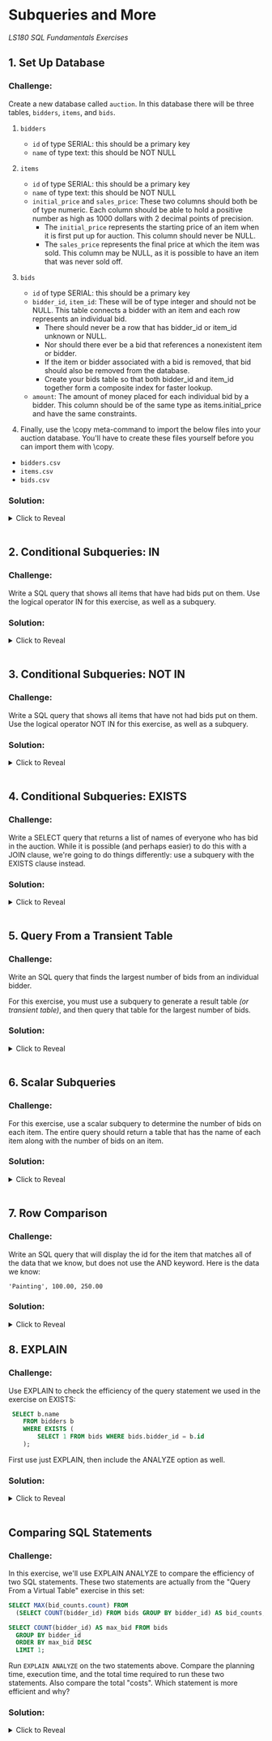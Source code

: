 # Subqueries and More
*LS180 SQL Fundamentals Exercises*

## 1. Set Up Database

### Challenge:

Create a new database called `auction`. In this database there will be three tables, `bidders`, `items`, and `bids`.

1. `bidders`
    - `id` of type SERIAL: this should be a primary key
    - `name` of type text: this should be NOT NULL

2. `items`
    - `id` of type SERIAL: this should be a primary key
    - `name` of type text: this should be NOT NULL
    - `initial_price` and `sales_price`: These two columns should both be of type numeric. Each column should be able to hold a positive number as high as 1000 dollars with 2 decimal points of precision.
        - The `initial_price` represents the starting price of an item when it is first put up for auction. This column should never be NULL.
        - The `sales_price` represents the final price at which the item was sold. This column may be NULL, as it is possible to have an item that was never sold off.

3. `bids`
    - `id` of type SERIAL: this should be a primary key
    - `bidder_id`, `item_id`: These will be of type integer and should not be NULL. This table connects a bidder with an item and each row represents an individual bid. 
        - There should never be a row that has bidder_id or item_id unknown or NULL. 
        - Nor should there ever be a bid that references a nonexistent item or bidder.
        - If the item or bidder associated with a bid is removed, that bid should also be removed from the database.
        - Create your bids table so that both bidder_id and item_id together form a composite index for faster lookup.
    - `amount`: The amount of money placed for each individual bid by a bidder. This column should be of the same type as items.initial_price and have the same constraints.

4. Finally, use the \copy meta-command to import the below files into your auction database. You'll have to create these files yourself before you can import them with \copy.

- `bidders.csv`
- `items.csv`
- `bids.csv`

### Solution:

<details><summary>Click to Reveal</summary>

1. Create the relations
```sql
CREATE DATABASE auction;

CREATE TABLE bidders (
    id serial PRIMARY KEY,
    name text NOT NULL
);

CREATE TABLE items (
    id serial PRIMARY KEY,
    name text NOT NULL,
    initial_price numeric(6,2) NOT NULL CHECK (initial_price BETWEEN 0.01 AND 1000.00),
    sales_price numeric(6,2) CHECK (sales_price BETWEEN 0.01 AND 1000.00)
);

CREATE TABLE bids (
    id serial PRIMARY KEY,
    bidder_id integer NOT NULL REFERENCES bidders(id) ON DELETE CASCADE,
    item_id integer NOT NULL REFERENCES items(id) ON DELETE CASCADE,
    amount numeric(6,2) NOT NULL CHECK (amount BETWEEN 0.01 AND 1000.00)
);

CREATE INDEX ON bids (bidder_id, item_id);
```

2. Copy the data
```
\copy bidders FROM 'bidders.csv' WITH HEADER CSV

\copy items FROM 'items.csv' WITH HEADER CSV

\copy bids FROM 'bids.csv' WITH HEADER CSV
```
</details>

<br>

## 2. Conditional Subqueries: IN

### Challenge:

Write a SQL query that shows all items that have had bids put on them. Use the logical operator IN for this exercise, as well as a subquery.

### Solution:

<details><summary>Click to Reveal</summary>

```sql
SELECT i.name AS "Bid on Items"
FROM items i 
WHERE i.id IN (
    SELECT DISTINCT item_id FROM bids
);
```
</details>

<br>

## 3. Conditional Subqueries: NOT IN

### Challenge:

Write a SQL query that shows all items that have not had bids put on them. Use the logical operator NOT IN for this exercise, as well as a subquery.

### Solution:

<details><summary>Click to Reveal</summary>

```sql
SELECT i.name AS "Not Bid On"
FROM items i
WHERE i.id NOT IN (
    SELECT item_id FROM bids
);
```
</details>

<br>

## 4. Conditional Subqueries: EXISTS

### Challenge:

Write a SELECT query that returns a list of names of everyone who has bid in the auction. While it is possible (and perhaps easier) to do this with a JOIN clause, we're going to do things differently: use a subquery with the EXISTS clause instead.

### Solution:

<details><summary>Click to Reveal</summary>

1. Using a subquery:
    ```sql
    SELECT b.name
    FROM bidders b
    WHERE EXISTS (
        SELECT 1 FROM bids WHERE bids.bidder_id = b.id
    );
    ```
2. Using a JOIN:
    ```sql
    SELECT name
    FROM bidders b JOIN bids ON b.id = bids.bidder_id
    GROUP BY b.id
    ORDER BY b.id;
    ```
</details>

<br>

## 5. Query From a Transient Table

### Challenge:

Write an SQL query that finds the largest number of bids from an individual bidder.

For this exercise, you must use a subquery to generate a result table _(or transient table)_, and then query that table for the largest number of bids.

### Solution:

<details><summary>Click to Reveal</summary>

```sql
SELECT MAX(bid_counts.count)
FROM (
    SELECT count(bidder_id)
    FROM bids
    GROUP BY bidder_id
) AS bid_counts;
```
</details>

<br>

## 6. Scalar Subqueries

### Challenge:

For this exercise, use a scalar subquery to determine the number of bids on each item. The entire query should return a table that has the name of each item along with the number of bids on an item.

### Solution:

<details><summary>Click to Reveal</summary>

1. Using a Scalar Subquery
```sql
SELECT name, (
    SELECT count(item_id)
    FROM bids
    WHERE item_id = i.id)
FROM items i;
```
2. Using a LEFT JOIN
```sql
SELECT i.name, count(item_id)
FROM items i 
    LEFT JOIN bids b ON b.item_id = i.id
GROUP BY i.id
ORDER BY i.id;
```
</details>

<br>

## 7. Row Comparison

### Challenge:

Write an SQL query that will display the id for the item that matches all of the data that we know, but does not use the AND keyword. Here is the data we know:

`'Painting', 100.00, 250.00`

### Solution:

<details><summary>Click to Reveal</summary>

```sql
SELECT id 
FROM items i 
WHERE (
    ROW(i.name, i.initial_price, i.sales_price) =
    ROW('Painting', 100.00, 250.00)
);
```
</details>

## 8. EXPLAIN

### Challenge:

Use EXPLAIN to check the efficiency of the query statement we used in the exercise on EXISTS:

```sql
 SELECT b.name
    FROM bidders b
    WHERE EXISTS (
        SELECT 1 FROM bids WHERE bids.bidder_id = b.id
    );
```

First use just EXPLAIN, then include the ANALYZE option as well.

### Solution:

<details><summary>Click to Reveal</summary>

1. `EXPLAIN`:
    ```sql
    EXPLAIN SELECT b.name
    FROM bidders b
    WHERE EXISTS (
        SELECT 1 FROM bids WHERE bids.bidder_id = b.id
    );
    ```

2. `EXPLAIN ANALYZE`
    ```sql
    EXPLAIN ANALYZE SELECT b.name
    FROM bidders b
    WHERE EXISTS (
        SELECT 1 FROM bids WHERE bids.bidder_id = b.id
    );
    ```
</details>

<br>

## Comparing SQL Statements

### Challenge:

In this exercise, we'll use EXPLAIN ANALYZE to compare the efficiency of two SQL statements. These two statements are actually from the "Query From a Virtual Table" exercise in this set:

```sql
SELECT MAX(bid_counts.count) FROM
  (SELECT COUNT(bidder_id) FROM bids GROUP BY bidder_id) AS bid_counts;
```

```sql
SELECT COUNT(bidder_id) AS max_bid FROM bids
  GROUP BY bidder_id
  ORDER BY max_bid DESC
  LIMIT 1;
```

Run `EXPLAIN ANALYZE` on the two statements above. Compare the planning time, execution time, and the total time required to run these two statements. Also compare the total "costs". Which statement is more efficient and why?

### Solution:

<details><summary>Click to Reveal</summary>

```
The two queries are dependent upon the system that they are run on, and therefore the original assessment that the first query was more efficient than the second is not an absolute truth.

The spirit of this exercise is to understand that there are always trade-offs on any query, and like anything of moderate complexity, depend on many circumstances.
```
</details>
